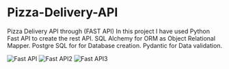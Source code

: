 # Pizza-Delivery-API

Pizza Delivery API through (FAST API)
In this project I have used Python Fast API to create the rest API.
SQL Alchemy for ORM as Object Relational Mapper.
Postgre SQL for for Database creation.
Pydantic for Data validation.

![Fast API](https://github.com/Asad-DataScientist/Pizza-Delivery-API/assets/53220420/9fc6708c-30af-4bf9-a710-00eca2f19c84)
![Fast API2](https://github.com/Asad-DataScientist/Pizza-Delivery-API/assets/53220420/94e3adce-bbe3-4e28-b7b5-e3bb04015f67)
![Fast API3](https://github.com/Asad-DataScientist/Pizza-Delivery-API/assets/53220420/0c2085e2-7626-44a0-8d00-fda0bf0f8ed4)
